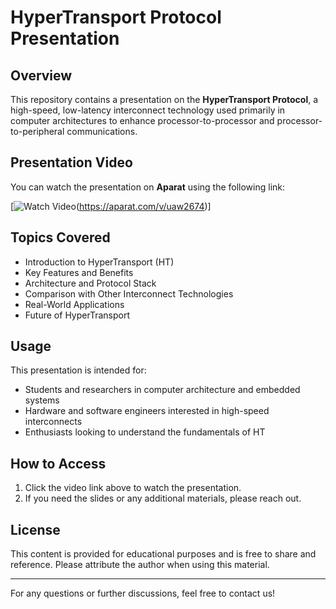 # HyperTransport Protocol Presentation

## Overview
This repository contains a presentation on the **HyperTransport Protocol**, a high-speed, low-latency interconnect technology used primarily in computer architectures to enhance processor-to-processor and processor-to-peripheral communications.

## Presentation Video
You can watch the presentation on **Aparat** using the following link:

[![Watch Video](https://img.shields.io/badge/Watch%20on-Aparat-red)(https://aparat.com/v/uaw2674)]

## Topics Covered
- Introduction to HyperTransport (HT)
- Key Features and Benefits
- Architecture and Protocol Stack
- Comparison with Other Interconnect Technologies
- Real-World Applications
- Future of HyperTransport

## Usage
This presentation is intended for:
- Students and researchers in computer architecture and embedded systems
- Hardware and software engineers interested in high-speed interconnects
- Enthusiasts looking to understand the fundamentals of HT

## How to Access
1. Click the video link above to watch the presentation.
2. If you need the slides or any additional materials, please reach out.

## License
This content is provided for educational purposes and is free to share and reference. Please attribute the author when using this material.

---
For any questions or further discussions, feel free to contact us!
